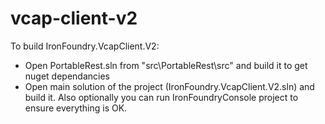 vcap-client-v2
==============
To build IronFoundry.VcapClient.V2:

 - Open PortableRest.sln from "src\PortableRest\src\" and build it to get nuget dependancies
 - Open main solution of the project (IronFoundry.VcapClient.V2.sln) and build it. Also optionally you can run IronFoundryConsole project to ensure everything is OK.